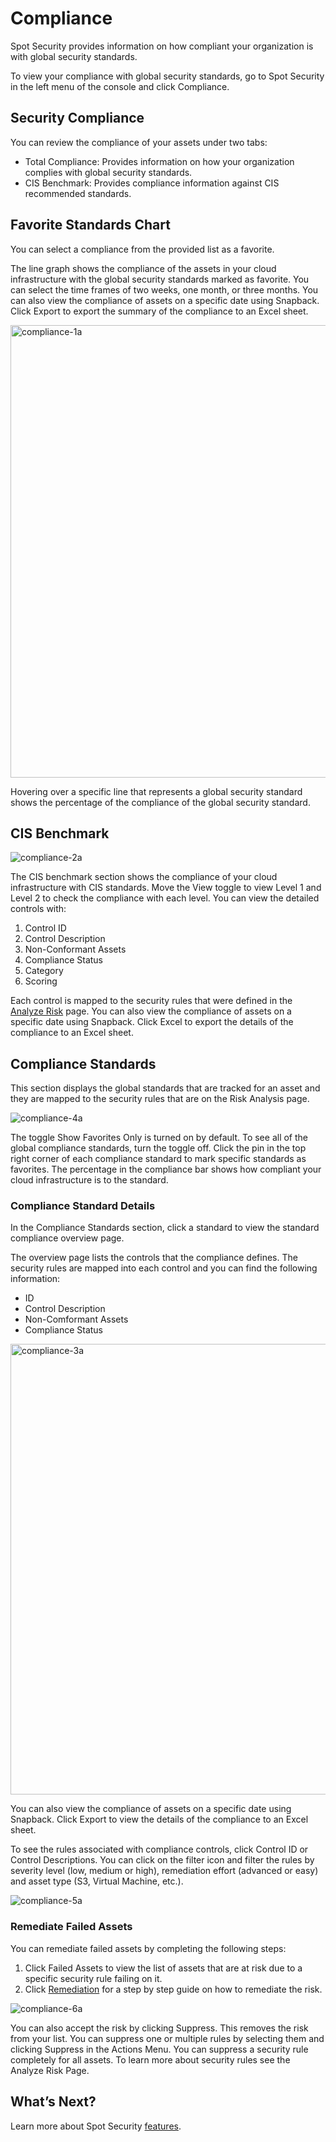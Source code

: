 # Compliance

Spot Security provides information on how compliant your organization is with global security standards.  

To view your compliance with global security standards, go to Spot Security in the left menu of the console and click Compliance.

## Security Compliance

You can review the compliance of your assets under two tabs:  
* Total Compliance: Provides information on how your organization complies with global security standards.
* CIS Benchmark: Provides compliance information against CIS recommended standards.

## Favorite Standards Chart

You can select a compliance from the provided list as a favorite.   

The line graph shows the compliance of the assets in your cloud infrastructure with the global security standards marked as favorite. You can select the time frames of two weeks, one month, or three months. You can also view the compliance of assets on a specific date using Snapback. Click Export to export the summary of the compliance to an Excel sheet.

<img width="724" alt="compliance-1a" src="https://github.com/spotinst/help/assets/106514736/d1a73456-f7b6-477c-9d3b-f89c850754d4">

Hovering over a specific line that represents a global security standard shows the percentage of the compliance of the global security standard.

## CIS Benchmark

![compliance-2a](https://github.com/spotinst/help/assets/106514736/8dcf5ff6-118d-42f7-8b81-064a9a86000a)

The CIS benchmark section shows the compliance of your cloud infrastructure with CIS standards. Move the View toggle to view Level 1 and Level 2 to check the compliance with each level. You can view the detailed controls with:

1. Control ID
2. Control Description
3. Non-Conformant Assets
4. Compliance Status
5. Category
6. Scoring

Each control is mapped to the security rules that were defined in the [Analyze Risk](spot-security/features/analyze-risks/) page. You can also view the compliance of assets on a specific date using Snapback. Click Excel to export the details of the compliance to an Excel sheet.

## Compliance Standards 

This section displays the global standards that are tracked for an asset and they are mapped to the security rules that are on the Risk Analysis page.

![compliance-4a](https://github.com/spotinst/help/assets/106514736/c59f0ae4-3a50-4e10-9330-cd2248d71871)

The toggle Show Favorites Only is turned on by default. To see all of the global compliance standards, turn the toggle off. Click the pin in the top right corner of each compliance standard to mark specific standards as favorites. The percentage in the compliance bar shows how compliant your cloud infrastructure is to the standard.

### Compliance Standard Details

In the Compliance Standards section, click a standard to view the standard compliance overview page.  

The overview page lists the controls that the compliance defines. The security rules are mapped into each control and you can find the following information:
* ID
* Control Description
* Non-Comformant Assets
* Compliance Status

<img width="721" alt="compliance-3a" src="https://github.com/spotinst/help/assets/106514736/61d05631-9c0b-4772-83f6-f3e94ef72a5c">

You can also view the compliance of assets on a specific date using Snapback. Click Export to view the details of the compliance to an Excel sheet.

To see the rules associated with compliance controls, click Control ID or Control Descriptions. You can click on the filter icon and filter the rules by severity level (low, medium or high), remediation effort (advanced or easy) and asset type (S3, Virtual Machine, etc.).  

![compliance-5a](https://github.com/spotinst/help/assets/106514736/b63f36e8-3667-4264-8ba9-195016f4e7f7)

### Remediate Failed Assets

You can remediate failed assets by completing the following steps:  

1. Click Failed Assets to view the list of assets that are at risk due to a specific security rule failing on it.  
2. Click [Remediation](spot-security/features/analyze-risks/remediate) for a step by step guide on how to remediate the risk.

![compliance-6a](https://github.com/spotinst/help/assets/106514736/2f445668-3ec4-4a9b-b62e-8aacf529f5be)

You can also accept the risk by clicking Suppress. This removes the risk from your list. You can suppress one or multiple rules by selecting them and clicking Suppress in the Actions Menu. You can suppress a security rule completely for all assets. To learn more about security rules see the Analyze Risk Page.

## What’s Next?
Learn more about Spot Security [features](spot-security/features/).
